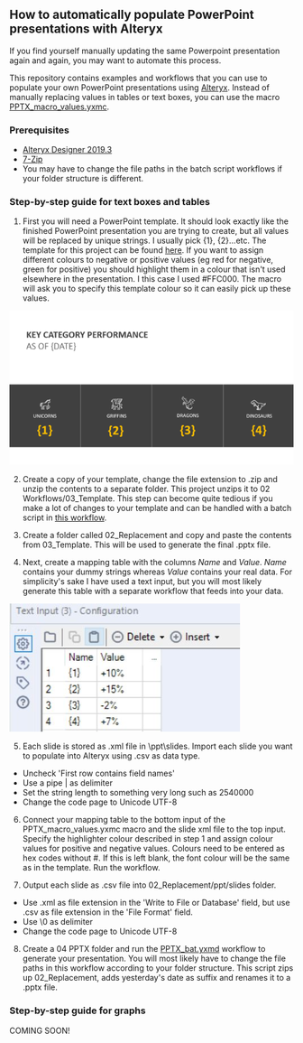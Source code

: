 ## How to automatically populate PowerPoint presentations with Alteryx

If you find yourself manually updating the same Powerpoint presentation again and again, you may want to automate this process.

This repository contains examples and workflows that you can use to populate your own PowerPoint presentations using [Alteryx](https://www.alteryx.com/products/alteryx-platform/alteryx-designer). Instead of manually replacing values in tables or text boxes, you can use the macro [PPTX_macro_values.yxmc](https://github.com/lb930/Alteryx_projects/blob/main/Populating%20pptx%20files/02%20Workflows/PPTX_macro_values.yxmc).

### Prerequisites

* [Alteryx Designer 2019.3](https://www.alteryx.com/products/alteryx-platform/alteryx-designer)
* [7-Zip](https://www.7-zip.org/)
* You may have to change the file paths in the batch script workflows if your folder structure is different.

### Step-by-step guide for text boxes and tables

1. First you will need a PowerPoint template. It should look exactly like the finished PowerPoint presentation you are trying to create, but all values will be replaced by unique strings. I usually pick {1}, {2}...etc.
The template for this project can be found [here](https://github.com/lb930/Alteryx_projects/blob/main/Populating%20pptx%20files/02%20Workflows/template.pptx). If you want to assign different colours to negative or positive values (eg red for negative, green for positive) you should highlight them in a colour that isn't used elsewhere in the presentation. I this case I used #FFC000. The macro will ask you to specify this template colour so it can easily pick up these values.

![Template](https://raw.githubusercontent.com/lb930/Alteryx_projects/main/Populating%20pptx%20files/01%20Screenshots/slide2.PNG)

2. Create a copy of your template, change the file extension to .zip and unzip the contents to a separate folder. This project unzips it to 02 Workflows/03_Template. This step can become quite tedious if you make a lot of changes to your template and can be handled with a batch script in [this workflow](https://github.com/lb930/Alteryx_projects/blob/main/Populating%20pptx%20files/02%20Workflows/00%20Unzip%20template.yxmd).

3. Create a folder called 02_Replacement and copy and paste the contents from 03_Template. This will be used to generate the final .pptx file.

4. Next, create a mapping table with the columns *Name* and *Value*. *Name* contains your dummy strings whereas *Value* contains your real data. For simplicity's sake I have used a text input, but you will most likely generate this table with a separate workflow that feeds into your data.

![mapping table](https://raw.githubusercontent.com/lb930/Alteryx_projects/main/Populating%20pptx%20files/01%20Screenshots/Mapping_table.JPG)

5. Each slide is stored as .xml file in \ppt\slides. Import each slide you want to populate into Alteryx using .csv as data type. 

* Uncheck 'First row contains field names'
* Use  a pipe | as delimiter
* Set the string length to something very long such as 2540000
* Change the code page to Unicode UTF-8

6. Connect your mapping table to the bottom input of the PPTX_macro_values.yxmc macro and the slide xml file to the top input. Specify the highlighter colour described in step 1 and assign colour values for positive and negative values. Colours need to be entered as hex codes without #. If this is left blank, the font colour will be the same as in the template. Run the workflow.

7. Output each slide as .csv file into 02_Replacement/ppt/slides folder.

* Use .xml as file extension in the 'Write to File or Database' field, but use .csv as file extension in the 'File Format' field.
* Use \0 as delimiter
* Change the code page to Unicode UTF-8

8. Create a 04 PPTX folder and run the [PPTX_bat.yxmd](https://github.com/lb930/Alteryx_projects/blob/main/Populating%20pptx%20files/02%20Workflows/03%20PPTX%20bat.yxmd) workflow to generate your presentation. You will most likely have to change the file paths in this workflow according to your folder structure. This script zips up 02_Replacement, adds yesterday's date as suffix and renames it to a .pptx file.

### Step-by-step guide for graphs

COMING SOON!
